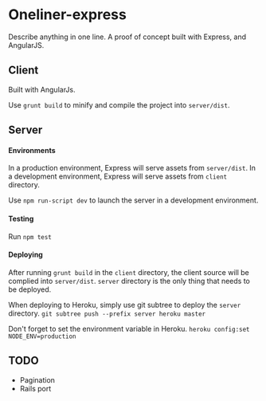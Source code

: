 # Oneliner-express

Describe anything in one line.
A proof of concept built with Express, and AngularJS.

## Client

Built with AngularJs. 

Use `grunt build` to minify and compile the project into `server/dist`.

## Server

#### Environments

In a production environment, Express will serve assets from `server/dist`. In a development environment, Express will serve assets from `client` directory.

Use `npm run-script dev` to launch the server in a development environment.

#### Testing

Run `npm test`

#### Deploying

After running `grunt build` in the `client` directory, the client source will be complied into `server/dist`.
`server` directory is the only thing that needs to be deployed. 

When deploying to Heroku, simply use git subtree to deploy the `server` directory.
`git subtree push --prefix server heroku master`

Don't forget to set the environment variable in Heroku.
`heroku config:set NODE_ENV=production`

## TODO

* Pagination
* Rails port
